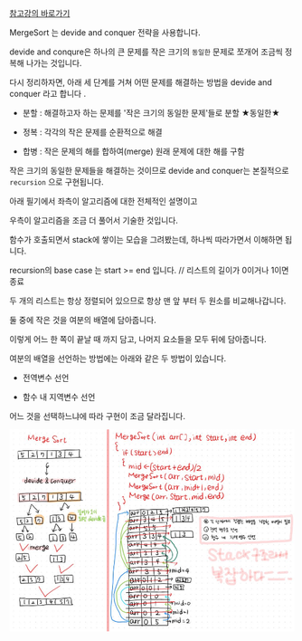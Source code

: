 [참고강의 바로가기](https://www.youtube.com/watch?v=2YvFRAC8UTM&list=PL52K_8WQO5oUuH06MLOrah4h05TZ4n38l&index=10
)

MergeSort 는 devide and conquer 전략을 사용합니다. 

devide and conqure은 하나의 큰 문제를 작은 크기의 `동일한` 문제로 쪼개어 조금씩 정복해 나가는 것입니다. 

다시 정리하자면, 아래 세 단계를 거쳐 어떤 문제를 해결하는 방법을 devide and conquer 라고 합니다 .

- 분할 : 해결하고자 하는 문제를 '작은 크기의 동일한 문제'들로 분할 ★동일한★ 

- 정복 : 각각의 작은 문제를 순환적으로 해결 

- 합병 : 작은 문제의 해를 합하여(merge) 원래 문제에 대한 해를 구함

작은 크기의 동일한 문제들을 해결하는 것이므로 devide and conquer는 본질적으로 `recursion` 으로 구현됩니다. 

아래 필기에서 좌측이 알고리즘에 대한 전체적인 설명이고 

우측이 알고리즘을 조금 더 풀어서 기술한 것입니다. 

함수가 호출되면서 stack에 쌓이는 모습을 그려봤는데, 하나씩 따라가면서 이해하면 됩니다.

recursion의 base case 는 start >= end 입니다. // 리스트의 길이가 0이거나 1이면 종료

두 개의 리스트는 항상 정렬되어 있으므로 항상 맨 앞 부터 두 원소를 비교해나갑니다. 

둘 중에 작은 것을 여분의 배열에 담아줍니다. 

이렇게 어느 한 쪽이 끝날 때 까지 담고, 나머지 요소들을 모두 뒤에 담아줍니다. 

여분의 배열을 선언하는 방법에는 아래와 같은 두 방법이 있습니다. 

- 전역변수 선언 

- 함수 내 지역변수 선언 

어느 것을 선택하느냐에 따라 구현이 조금 달라집니다. 

![MergeSort](https://raw.githubusercontent.com/hobbang2/Algorithm/master/%5B%EA%B6%8C%EC%98%A4%ED%9D%A0%5D%EC%95%8C%EA%B3%A0%EB%A6%AC%EC%A6%98%EA%B0%95%EC%9D%98/%EC%A0%95%EB%A0%AC%EC%95%8C%EA%B3%A0%EB%A6%AC%EC%A6%98/notes/mergeSort.jpg)
